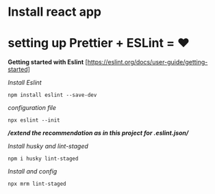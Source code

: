 # Install react app

# setting up Prettier + ESLint = ❤️

**Getting started with Eslint**
[https://eslint.org/docs/user-guide/getting-started]

_Install Eslint_

```
npm install eslint --save-dev

```

_configuration file_

```
npx eslint --init

```

**_/extend the recommendation as in this project for .eslint.json/_**

_Install husky and lint-staged_

```
npm i husky lint-staged

```

_Install and config_

```
npx mrm lint-staged

```
